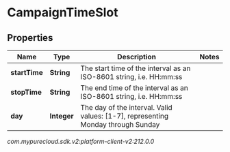 # CampaignTimeSlot


## Properties

| Name | Type | Description | Notes |
| ------------ | ------------- | ------------- | ------------- |
| **startTime** | **String** | The start time of the interval as an ISO-8601 string, i.e. HH:mm:ss |  |
| **stopTime** | **String** | The end time of the interval as an ISO-8601 string, i.e. HH:mm:ss |  |
| **day** | **Integer** | The day of the interval. Valid values: [1-7], representing Monday through Sunday |  |




_com.mypurecloud.sdk.v2:platform-client-v2:212.0.0_
